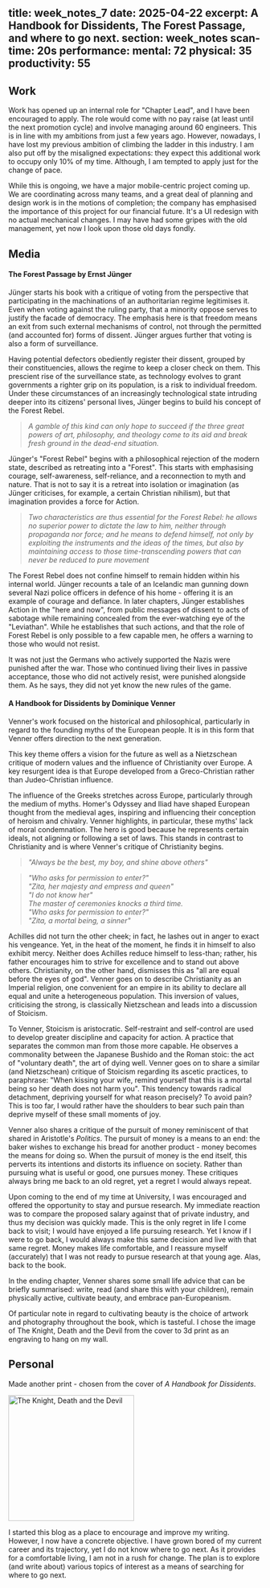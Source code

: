 title: week_notes_7
date: 2025-04-22
excerpt: A Handbook for Dissidents, The Forest Passage, and where to go next.
section: week_notes
scan-time: 20s
performance:
    mental: 72
    physical: 35
    productivity: 55
---
## Work
Work has opened up an internal role for "Chapter Lead", and I have been encouraged to apply. The role would come with no pay raise (at least until the next promotion cycle) and involve managing around 60 engineers. This is in line with my ambitions from just a few years ago. However, nowadays, I have lost my previous ambition of climbing the ladder in this industry. I am also put off by the misaligned expectations: they expect this additional work to occupy only 10% of my time. Although, I am tempted to apply just for the change of pace.

While this is ongoing, we have a major mobile-centric project coming up. We are coordinating across many teams, and a great deal of planning and design work is in the motions of completion; the company has emphasised the importance of this project for our financial future. It's a UI redesign with no actual mechanical changes.
I may have had some gripes with the old management, yet now I look upon those old days fondly.
## Media
#### The Forest Passage by Ernst Jünger
Jünger starts his book with a critique of voting from the perspective that participating in the machinations of an authoritarian regime legitimises it. Even when voting against the ruling party, that a minority oppose serves to justify the facade of democracy. The emphasis here is that freedom means an exit from such external mechanisms of control, not through the permitted (and accounted for) forms of dissent. Jünger argues further that voting is also a form of surveillance.

Having potential defectors obediently register their dissent, grouped by their constituencies, allows the regime to keep a closer check on them. This prescient rise of the surveillance state, as technology evolves to grant governments a righter grip on its population, is a risk to individual freedom. Under these circumstances of an increasingly technological state intruding deeper into its citizens' personal lives, Jünger begins to build his concept of the Forest Rebel.

> *A gamble of this kind can only hope to succeed if the three great powers of art, philosophy,*
> *and theology come to its aid and break fresh ground in the dead-end situation.*

Jünger's "Forest Rebel" begins with a philosophical rejection of the modern state, described as retreating into a "Forest". This starts with emphasising courage, self-awareness, self-reliance, and a reconnection to myth and nature. That is not to say it is a retreat into isolation or imagination (as Jünger criticises, for example, a certain Christian nihilism), but that imagination provides a force for Action.

> *Two characteristics are thus essential for the Forest Rebel: he allows no superior power to*
> *dictate the law to him, neither through propaganda nor force; and he means to defend himself,*
> *not only by exploiting the instruments and the ideas of the times, but also by maintaining*
> *access to those time-transcending powers that can never be reduced to pure movement*

The Forest Rebel does not confine himself to remain hidden within his internal world. Jünger recounts a tale of an Icelandic man gunning down several Nazi police officers in defence of his home - offering it is an example of courage and defiance. In later chapters, Jünger establishes Action in the "here and now", from public messages of dissent to acts of sabotage while remaining concealed from the ever-watching eye of the "Leviathan". While he establishes that such actions, and that the role of Forest Rebel is only possible to a few capable men, he offers a warning to those who would not resist.

It was not just the Germans who actively supported the Nazis were punished after the war. Those who continued living their lives in passive acceptance, those who did not actively resist, were punished alongside them. As he says, they did not yet know the new rules of the game.
#### A Handbook for Dissidents by Dominique Venner
Venner's work focused on the historical and philosophical, particularly in regard to the founding myths of the European people. It is in this form that Venner offers direction to the next generation.

This key theme offers a vision for the future as well as a Nietzschean critique of modern values and the influence of Christianity over Europe. A key resurgent idea is that Europe developed from a Greco-Christian rather than Judeo-Christian influence.

The influence of the Greeks stretches across Europe, particularly through the medium of myths. Homer's Odyssey and Iliad have shaped European thought from the medieval ages, inspiring and influencing their conception of heroism and chivalry. Venner highlights, in particular, these myths' lack of moral condemnation. The hero is good because he represents certain ideals, not aligning or following a set of laws. This stands in contrast to Christianity and is where Venner's critique of Christianity begins.

> *"Always be the best, my boy, and shine above others"*

> *"Who asks for permission to enter?"*  
> *"Zita, her majesty and empress and queen"*  
> *"I do not know her"*  
> *The master of ceremonies knocks a third time.*  
> *"Who asks for permission to enter?"*  
> *"Zita, a mortal being, a sinner"*  

Achilles did not turn the other cheek; in fact, he lashes out in anger to exact his vengeance. Yet, in the heat of the moment, he finds it in himself to also exhibit mercy. Neither does Achilles reduce himself to less-than; rather, his father encourages him to strive for excellence and to stand out above others. Christianity, on the other hand, dismisses this as "all are equal before the eyes of god". Venner goes on to describe Christianity as an Imperial religion, one convenient for an empire in its ability to declare all equal and unite a heterogeneous population. This inversion of values, criticising the strong, is classically Nietzschean and leads into a discussion of Stoicism.

To Venner, Stoicism is aristocratic. Self-restraint and self-control are used to develop greater discipline and capacity for action. A practice that separates the common man from those more capable. He observes a commonality between the Japanese Bushido and the Roman stoic: the act of "voluntary death", the art of dying well. Venner goes on to share a similar (and Nietzschean) critique of Stoicism regarding its ascetic practices, to paraphrase: "When kissing your wife, remind yourself that this is a mortal being so her death does not harm you". This tendency towards radical detachment, depriving yourself for what reason precisely? To avoid pain? This is too far, I would rather have the shoulders to bear such pain than deprive myself of these small moments of joy.

Venner also shares a critique of the pursuit of money reminiscent of that shared in Aristotle's _Politics_. The pursuit of money is a means to an end: the baker wishes to exchange his bread for another product - money becomes the means for doing so. When the pursuit of money is the end itself, this perverts its intentions and distorts its influence on society. Rather than pursuing what is useful or good, one pursues money. These critiques always bring me back to an old regret, yet a regret I would always repeat.

Upon coming to the end of my time at University, I was encouraged and offered the opportunity to stay and pursue research. My immediate reaction was to compare the proposed salary against that of private industry, and thus my decision was quickly made. This is the only regret in life I come back to visit; I would have enjoyed a life pursuing research. Yet I know if I were to go back, I would always make this same decision and live with that same regret. Money makes life comfortable, and I reassure myself (accurately) that I was not ready to pursue research at that young age. Alas, back to the book.

In the ending chapter, Venner shares some small life advice that can be briefly summarised: write, read (and share this with your children), remain physically active, cultivate beauty, and embrace pan-Europeanism.

Of particular note in regard to cultivating beauty is the choice of artwork and photography throughout the book, which is tasteful. I chose the image of The Knight, Death and the Devil from the cover to 3d print as an engraving to hang on my wall.
## Personal
Made another print - chosen from the cover of _A Handbook for Dissidents_.

<img src="/blog/image/week_notes_7/knight_devil_death.jpg" alt="The Knight, Death and the Devil"  style="width: 250px;"/>

I started this blog as a place to encourage and improve my writing. However, I now have a concrete objective. I have grown bored of my current career and its trajectory, yet I do not know where to go next. As it provides for a comfortable living, I am not in a rush for change. The plan is to explore (and write about) various topics of interest as a means of searching for where to go next.